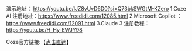 演示地址： https://youtu.be/lJZ8vUvD6D0?si=Q73bkSWGtM-KZero
1.Coze AI 注册地址：https://www.freedidi.com/12085.html
2.Microsoft Copilot ：https://www.freedidi.com/12091.html
3.Claude 3 注册教程：https://youtu.be/H_Hy-EWJY98

Coze官方链接:【[点击直达](https://www.coze.com/)】